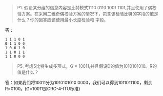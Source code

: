 > P1. 假设某分组的信息内容是比特模式1110 0110 1001 1101,并且使用了偶校验方案。在采用二维奇偶校验方案的情况下，包含该检验比特的字段的值是什么？你的回答应该使用最小长度检验和
字段。

答：
```
1 1 1 0 1
0 1 1 0 0
1 0 0 1 0
1 1 0 1 1
1 1 0 0 0
```

> P5. 考虑5比特生成多项式，G = 10011,并且假设D的值为1010101010。R的值是什么？

答：如果我们将10011分为1010101010 0000，我们可以得到1011011100，剩余R=0100。(G=10011是CRC-4-ITU标准)
